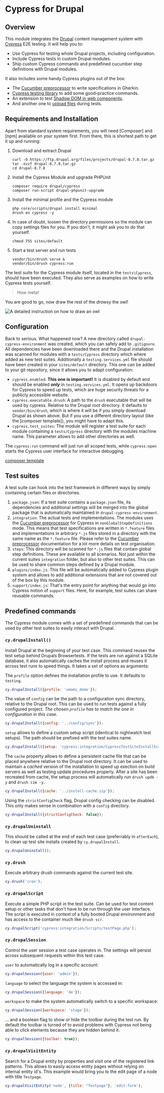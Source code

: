 # Cypress for Drupal

## Overview

This module integrates the [Drupal] content management system with [Cypress] E2E
testing. It will help you to:

* Use Cypress for testing whole Drupal projects, including configuration.
* Include Cypress tests in custom Drupal modules.
* Ship custom Cypress commands and predefined cucumber step definitions with
  Drupal modules.

It also includes some handy Cypress plugins out of the box:
* The [Cucumber preprocessor] to write specifications in Gherkin.
* [Cypress testing library] to add some good-practice commands.
* An extension to test [Shadow DOM in web components].
* And another one to [upload files] during tests.


## Requirements and Installation

Apart from standard system requirements, you will need [Composer] and [npm]
available on your system first. From there, this is shortest path to get it up
and running:

1. Download and extract Drupal
   ```shell script
   curl -O https://ftp.drupal.org/files/projects/drupal-8.7.8.tar.gz
   tar -xvzf drupal-8.7.8.tar.gz
   cd drupal-8.7.8
   ```
   
2. Install the Cypress Module and upgrade PHPUnit
   ```shell script
   composer require drupal/cypress
   composer run-script drupal-phpunit-upgrade
   ```
   
3. Install the minimal profile and the Cypress module
   ```shell script
   php core/scripts/drupal install minimal
   drush en cypress -y
   ```
   
4. In case of doubt, loosen the directory permissions so the module can copy
   settings files for you. If you don't, it might ask you to do that yourself.
   ```shell script
   chmod 755 sites/default
   ```
   
5. Start a test server and run tests
   ```shell script
   vendor/bin/drush serve &
   vendor/bin/drush cypress:run
   ```
 
The test suite for the Cypress module itself, located in the `tests\Cypress`,
should have been executed. They also serve as examples on how to write Cypress
tests yourself.

> How meta!

You are good to go, now draw the rest of the *drowsy* the owl!

![A detailed instruction on how to draw an owl](owl.jpeg)


[Drupal]: https://www.drupal.org
[Cypress]: https://www.cypress.io
[Cucumber preprocessor]: https://github.com/TheBrainFamily/cypress-cucumber-preprocessor
[Cypress testing library]: https://testing-library.com/docs/cypress-testing-library/intro
[Shadow DOM in web components]: https://github.com/abramenal/cypress-shadow-dom
[upload files]: https://www.npmjs.com/package/cypress-file-upload


## Configuration

Back to serious. What happened now? A new directory called
`drupal-cypress-environment` was created, which you can safely add to
`.gitignore`. All dependencies have been downloaded there and the Drupal
installation was scanned for modules with a `tests/Cypress` directory which
where added as new test suites. Additionally a `testing.services.yml` file
should have been created in your `sites/default` directory. This one can be
added to your git repository, since it allows you to adapt configuration:

* `cypress.enabled`: **This one is important!** It is disabled by default and
  should be enabled ***only*** in `testing.services.yml`. It opens up backdoors
  for Cypress to speed up tests, which are huge security threats for a publicly
  accessible website.
* `cypress.executable.drush`: A path to the `drush` executable that will be used
  by cypress. Relative to the Drupal root directory. It defaults to
  `vendor/bin/drush`, which is where it will be if you simply download Drupal as
  shown above. But if you use a different directory layout (like the
  [composer template]), you might have to adapt this.
* `cypress.test_suites`: The module will
  register a test suite for each module containing a `tests/Cypress` directory
  with the modules machine name. This parameter allows to add other directories
  as well.

The `cypress:run` command will just run all scoped tests, while `cypress:open`
starts the Cypress user interface for interactive debugging.

[composer template](https://github.com/drupal-composer/drupal-project)

## Test suites

A test suite can hook into the test framework in different ways by simply
containing certain files or directories.

1. `package.json`: If a test suite contains a `package.json` file, its
   dependencies and additional settings will be merged into the global 
   package that is automatically maintained in `drupal-cypress-environment`.
2. `integration`: The actual tests and implementations. The modules uses the
   [Cucumber preprocessor] for Cypress in `nonGlobalStepDefinitions` mode. This
   means that test specifications are written in `*.feature` files and
   implementations in arbitrary `*.js` files stored in a directory with the same
   name as the `*.feature` file. Please refer to the [Cucumber preprocessor]
   documentation for a lot more details on test organisation.
3. `steps`: This directory will be scanned for `*.js` files that contain global
   step definitions. These are available to all scenarios. Not just within
   the current suites `integration` folder, but also to other test suites. This
   can be used to share common steps defined by a Drupal module.
4. `plugins/index.js`: This file will be automatically added to Cypress plugin
   system and allows to add  additional extensions that are not covered out of
   the box by this module.
5. `support/index.js`: That's the entry point for anything that would go into
   Cypress notion of `support` files. Here, for example, test suites can share
   reusable commands.
   
   
## Predefined commands

The Cypress module comes with a set of predefined commands that can
be used by other test suites to easily interact with Drupal.

### `cy.drupalInstall()`

Install Drupal at the beginning of your test case. This command reuses the
test setup behind Drupals Browsertests. If the tests are run against a SQLite
database, it also automatically caches the install process and reuses it across
test runs to speed things.
It takes a set of options as arguments:

The `profile` option defines the installation profile to use. It defaults to
`testing`.

```javascript
cy.drupalInstall({profile: 'umami_demo'});
```

The value of `config` can be the path to a configuration sync directory,
relative to the Drupal root. This can be used to run tests against a fully
configured project. *The chosen `profile` has to match the one in configuration
in this case.*

```javascript
cy.drupalInstall({config: '../config/sync'});
```

`setup` allows to define a custom setup script (identical to nightwatch test
setups). The path should be prefixed with the test suites name.

```javascript
cy.drupalInstall({setup: 'cypress:integration/CypressTestSiteInstallScript.php'});
```

The `cache` property allows to define a persistent cache file that can be placed
anywhere relative to the Drupal root directory. It can be used to maintain a 
*cached* version of the installation to speed up exection on build servers as 
well as testing update procedures properly.
After a site has been recreated from cache, the setup process will automatically
run `drush updb -y` and `drush cim -y`.

```javascript
cy.drupalInstall({cache: '../install-cache.zip'});
```

Using the `strictConfigCheck` flag, Drupal config checking can be disabled. This
only makes sense in combination with a `config` directory.

```javascript
cy.drupalInstall({strictConfigCheck: false});
```

### `cy.drupalUninstall`

This should be called at the end of each test case (preferrably in `afterEach`),
to clean up test site installs created by `cy.drupalInstall`.

```javascript
cy.drupalUninstall();
```

### `cy.drush`

Execute arbitrary drush commands against the current test site.

```javascript
cy.drush('cron');
```

### `cy.drupalScript`

Execute a simple PHP script in the test suite. Can be used for test content
setup or other tasks that don't have to be run through the user interface. The
script is executed in context of a fully booted Drupal environment and has
access to the container much like `drush scr`.

```javascript
cy.drupalScript('cypress:integration/Scripts/testPage.php');
```

### `cy.drupalSession`

Control the user session a test case operates in. The settings will persist
across subsequent requests within this test case.

`user` to automatically log in a specific account:

```javascript
cy.drupalSession({user: 'admin'});
```

`language` to select the language the system is accessed in:

```javascript
cy.drupalSession({language: 'de'});
```

`workspace` to make the system automatically switch to a specific workspace:

```javascript
cy.drupalSession({workspace: 'stage'});
```

... and a boolean flag to show or hide the toolbar during the test run. By
default the toolbar is turned of to avoid problems with Cypress not being able
to click elements because they are hidden behind it.

```javascript
cy.drupalSession({toolbar: true});
```

### `cy.drupalVisitEntity`

Search for a Drupal entity by properties and visit one of the registered link
patterns. This allows to easily access entity pages without relying on internal
entity id's. This example would bring you to the edit page of a node with title
`Testpage`.

```javascript
cy.drupalVisitEntity('node', {title: "Testpage"}, 'edit-form');
```
